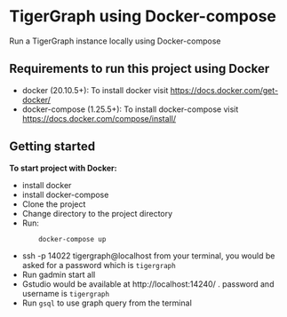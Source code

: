 # TigerGraph using Docker-compose

Run a TigerGraph instance locally using Docker-compose

## Requirements to run this project using Docker

- docker (20.10.5+): To install docker visit https://docs.docker.com/get-docker/
- docker-compose (1.25.5+): To install docker-compose visit https://docs.docker.com/compose/install/


## Getting started

**To start project with Docker:**
 - install docker
 - install docker-compose
 - Clone the project  
 - Change directory to the project directory 
 - Run:
    ```bash
        docker-compose up
    ```
  - ssh -p 14022 tigergraph@localhost from your terminal, you would be asked for a password which is `tigergraph`
  - Run gadmin start all
  - Gstudio would be available at http://localhost:14240/ . password and username is `tigergraph`
  - Run `gsql` to use graph query from the terminal


